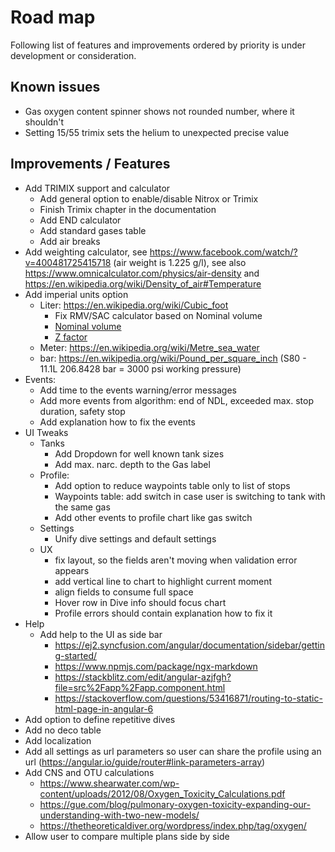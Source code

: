 # Road map

Following list of features and improvements ordered by priority is under development or consideration.

## Known issues

* Gas oxygen content spinner shows not rounded number, where it shouldn't
* Setting 15/55 trimix sets the helium to unexpected precise value

## Improvements / Features

* Add TRIMIX support and calculator
  * Add general option to enable/disable Nitrox or Trimix
  * Finish Trimix chapter in the documentation
  * Add END calculator
  * Add standard gases table
  * Add air breaks
* Add weighting calculator, see <https://www.facebook.com/watch/?v=400481725415718> (air weight is 1.225 g/l), see also <https://www.omnicalculator.com/physics/air-density> and <https://en.wikipedia.org/wiki/Density_of_air#Temperature>
* Add imperial units option
  * Liter: <https://en.wikipedia.org/wiki/Cubic_foot>
    * Fix RMV/SAC calculator based on Nominal volume
    * [Nominal volume](https://en.wikipedia.org/wiki/Diving_cylinder#Nominal_volume_of_gas_stored)
    * [Z factor](https://www.divegearexpress.com/library/articles/calculating-scuba-cylinder-capacities)
  * Meter: <https://en.wikipedia.org/wiki/Metre_sea_water>
  * bar: <https://en.wikipedia.org/wiki/Pound_per_square_inch> (S80 - 11.1L 206.8428 bar = 3000 psi working pressure)
* Events:
  * Add time to the events warning/error messages
  * Add more events from algorithm: end of NDL, exceeded max. stop duration, safety stop
  * Add explanation how to fix the events
* UI Tweaks
  * Tanks
    * Add Dropdown for well known tank sizes
    * Add max. narc. depth to the Gas label
  * Profile:
    * Add option to reduce waypoints table only to list of stops
    * Waypoints table: add switch in case user is switching to tank with the same gas
    * Add other events to profile chart like gas switch
  * Settings
    * Unify dive settings and default settings
  * UX
    * fix layout, so the fields aren't moving when validation error appears
    * add vertical line to chart to highlight current moment
    * align fields to consume full space
    * Hover row in Dive info should focus chart
    * Profile errors should contain explanation how to fix it
* Help
  * Add help to the UI as side bar
    * <https://ej2.syncfusion.com/angular/documentation/sidebar/getting-started/>
    * <https://www.npmjs.com/package/ngx-markdown>
    * <https://stackblitz.com/edit/angular-azjfgh?file=src%2Fapp%2Fapp.component.html>
    * <https://stackoverflow.com/questions/53416871/routing-to-static-html-page-in-angular-6>
* Add option to define repetitive dives
* Add no deco table
* Add localization
* Add all settings as url parameters so user can share the profile using an url (<https://angular.io/guide/router#link-parameters-array>)
* Add CNS and OTU calculations
  * <https://www.shearwater.com/wp-content/uploads/2012/08/Oxygen_Toxicity_Calculations.pdf>
  * <https://gue.com/blog/pulmonary-oxygen-toxicity-expanding-our-understanding-with-two-new-models/>
  * <https://thetheoreticaldiver.org/wordpress/index.php/tag/oxygen/>
* Allow user to compare multiple plans side by side
